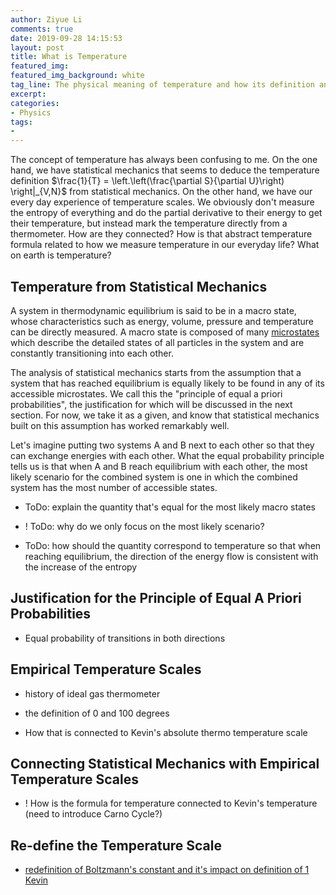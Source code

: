 ```yaml
---
author: Ziyue Li
comments: true
date: 2019-09-28 14:15:53
layout: post
title: What is Temperature
featured_img:
featured_img_background: white
tag_line: The physical meaning of temperature and how its definition and scale changed
excerpt:
categories:
- Physics
tags:
-
---
```


The concept of temperature has always been confusing to me. On the one hand, we have statistical mechanics that seems to deduce the temperature definition $\frac{1}{T} = \left.\left(\frac{\partial S}{\partial U}\right) \right|_{V,N}$ from statistical mechanics. On the other hand, we have our every day experience of temperature scales. We obviously don't measure the entropy of everything and do the partial derivative to their energy to get their temperature, but instead mark the temperature directly from a thermometer. How are they connected? How is that abstract temperature formula related to how we measure temperature in our everyday life? What on earth is temperature?

## Temperature from Statistical Mechanics

A system in thermodynamic equilibrium is said to be in a macro state, whose characteristics such as energy, volume, pressure and temperature can be directly measured.
A macro state is composed of many [microstates](https://en.wikipedia.org/wiki/Microstate_(statistical_mechanics)) which describe the detailed states of all particles in the system and are constantly transitioning into each other.

The analysis of statistical mechanics starts from the assumption that a system that has reached equilibrium is equally likely to be found in any of its accessible microstates.
We call this the "principle of equal a priori probabilities", the justification for which will be discussed in the next section.
For now, we take it as a given, and know that statistical mechanics built on this assumption has worked remarkably well.

Let's imagine putting two systems A and B next to each other so that they can exchange energies with each other.
What the equal probability principle tells us is that when A and B reach equilibrium with each other, the most likely scenario for the combined system is one in which the combined system has the most number of accessible states.

- ToDo: explain the quantity that's equal for the most likely macro states

- ! ToDo: why do we only focus on the most likely scenario?

- ToDo: how should the quantity correspond to temperature so that when reaching equilibrium, the direction of the energy flow is consistent with the increase of the entropy

## Justification for the Principle of Equal A Priori Probabilities

- Equal probability of transitions in both directions

## Empirical Temperature Scales

- history of ideal gas thermometer

- the definition of 0 and 100 degrees

- How that is connected to Kevin's absolute thermo temperature scale

## Connecting Statistical Mechanics with Empirical Temperature Scales

- ! How is the formula for temperature connected to Kevin's temperature (need to introduce Carno Cycle?)

## Re-define the Temperature Scale

- [redefinition of Boltzmann's constant and it's impact on definition of 1 Kevin](https://en.wikipedia.org/wiki/2019_redefinition_of_the_SI_base_units)